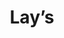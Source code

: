 ---
title: Lay’s
categories: Publicidad
type: Campaña Septiembre 2013
client: Pepsico – Lay’s
description: "Serie web de 4 capítulos realizada en el año 2013 para Pepsico – Lay’s, para la campaña Septiembre."
video_url: https://www.youtube.com/embed/cwj02TBhg2Y?autoplay=1&showinfo=0&rel=0
---